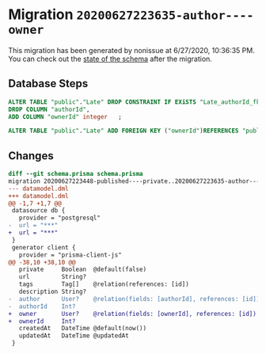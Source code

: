 # Migration `20200627223635-author----owner`

This migration has been generated by nonissue at 6/27/2020, 10:36:35 PM.
You can check out the [state of the schema](./schema.prisma) after the migration.

## Database Steps

```sql
ALTER TABLE "public"."Late" DROP CONSTRAINT IF EXiSTS "Late_authorId_fkey",
DROP COLUMN "authorId",
ADD COLUMN "ownerId" integer   ;

ALTER TABLE "public"."Late" ADD FOREIGN KEY ("ownerId")REFERENCES "public"."User"("id") ON DELETE SET NULL  ON UPDATE CASCADE
```

## Changes

```diff
diff --git schema.prisma schema.prisma
migration 20200627223448-published----private..20200627223635-author----owner
--- datamodel.dml
+++ datamodel.dml
@@ -1,7 +1,7 @@
 datasource db {
   provider = "postgresql"
-  url = "***"
+  url = "***"
 }
 generator client {
   provider = "prisma-client-js"
@@ -38,10 +38,10 @@
   private     Boolean  @default(false)
   url         String?
   tags        Tag[]    @relation(references: [id])
   description String?
-  author      User?    @relation(fields: [authorId], references: [id])
-  authorId    Int?
+  owner       User?    @relation(fields: [ownerId], references: [id])
+  ownerId     Int?
   createdAt   DateTime @default(now())
   updatedAt   DateTime @updatedAt
 }
```


